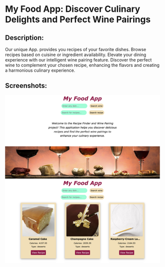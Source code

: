 # My Food App: Discover Culinary Delights and Perfect Wine Pairings
## Description:
   Our unique App. provides you recipes of your favorite dishes.
Browse recipes based on cuisine or ingredient availability.
Elevate your dining experience with our intelligent wine pairing feature. Discover the perfect wine to complement your chosen recipe, enhancing the flavors and creating a harmonious culinary experience.
## Screenshots:
<img width="1658" alt="img" src="./screenshots/home.png">
<img width="1658" alt="img" src="./screenshots/Recipe.png">